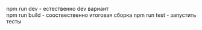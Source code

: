 npm run dev - естественно dev вариант\
npm run build - сооствественно итоговая сборка
npm run test - запустить тесты

